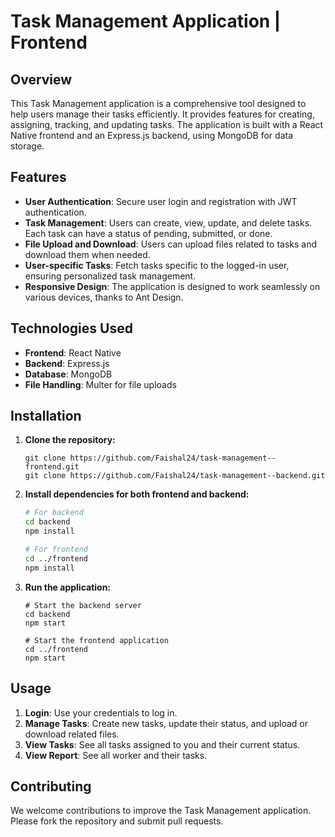 # Task Management Application | Frontend

## Overview

This Task Management application is a comprehensive tool designed to help users manage their tasks efficiently. It provides features for creating, assigning, tracking, and updating tasks. The application is built with a React Native frontend and an Express.js backend, using MongoDB for data storage.

## Features

- **User Authentication**: Secure user login and registration with JWT authentication.
- **Task Management**: Users can create, view, update, and delete tasks. Each task can have a status of pending, submitted, or done.
- **File Upload and Download**: Users can upload files related to tasks and download them when needed.
- **User-specific Tasks**: Fetch tasks specific to the logged-in user, ensuring personalized task management.
- **Responsive Design**: The application is designed to work seamlessly on various devices, thanks to Ant Design.

## Technologies Used

- **Frontend**: React Native
- **Backend**: Express.js
- **Database**: MongoDB
- **File Handling**: Multer for file uploads

## Installation

1. **Clone the repository:**
    ```
    git clone https://github.com/Faishal24/task-management--frontend.git
    git clone https://github.com/Faishal24/task-management--backend.git
    ```

2. **Install dependencies for both frontend and backend:**
    ```bash
    # For backend
    cd backend
    npm install

    # For frontend
    cd ../frontend
    npm install
    ```
    
3. **Run the application:**
    ```
    # Start the backend server
    cd backend
    npm start

    # Start the frontend application
    cd ../frontend
    npm start
    ```

## Usage

1. **Login**: Use your credentials to log in.
2. **Manage Tasks**: Create new tasks, update their status, and upload or download related files.
3. **View Tasks**: See all tasks assigned to you and their current status.
4. **View Report**: See all worker and their tasks.

## Contributing

We welcome contributions to improve the Task Management application. Please fork the repository and submit pull requests.
